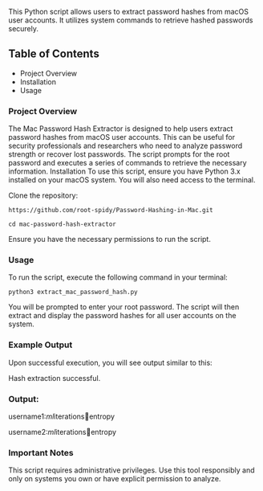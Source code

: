 This Python script allows users to extract password hashes from macOS user accounts. It utilizes system commands to retrieve hashed passwords securely. 

## Table of Contents 

- Project Overview
- Installation
- Usage


### Project Overview

The Mac Password Hash Extractor is designed to help users extract password hashes from macOS user accounts. This can be useful for security professionals and researchers who need to analyze password strength or recover lost passwords. The script prompts for the root password and executes a series of commands to retrieve the necessary information.
Installation
To use this script, ensure you have Python 3.x installed on your macOS system. You will also need access to the terminal.

Clone the repository:

    https://github.com/root-spidy/Password-Hashing-in-Mac.git

    cd mac-password-hash-extractor

Ensure you have the necessary permissions to run the script.

### Usage 

To run the script, execute the following command in your terminal:

`python3 extract_mac_password_hash.py`

You will be prompted to enter your root password. The script will then extract and display the password hashes for all user accounts on the system.

### Example Output

Upon successful execution, you will see output similar to this:

Hash extraction successful. 

### Output:

username1:$ml$iterations:salt:entropy

username2:$ml$iterations:salt:entropy

### Important Notes

This script requires administrative privileges.
Use this tool responsibly and only on systems you own or have explicit permission to analyze.